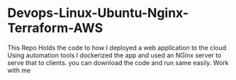 # Devops-Linux-Ubuntu-Nginx-Terraform-AWS
This Repo Holds the code to how I deployed a web application to the cloud Using automation tools
I dockerized the app and used an NGinx server to serve that to clients.
you can download the code and run same easily.
Work with me
